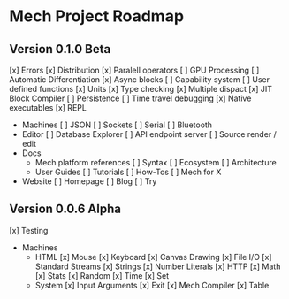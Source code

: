 # Mech Project Roadmap

## Version 0.1.0 Beta

[x] Errors
[x] Distribution
[x] Paralell operators
[ ] GPU Processing
[ ] Automatic Differentiation
[x] Async blocks
[ ] Capability system
[ ] User defined functions
[x] Units
[x] Type checking
[x] Multiple dispact
[x] JIT Block Compiler
[ ] Persistence
[ ] Time travel debugging
[x] Native executables
[x] REPL
- Machines
    [ ] JSON
    [ ] Sockets
    [ ] Serial
    [ ] Bluetooth
- Editor
    [ ] Database Explorer
    [ ] API endpoint server
    [ ] Source render / edit
- Docs
    - Mech platform references
        [ ] Syntax
        [ ] Ecosystem
        [ ] Architecture
    - User Guides
        [ ] Tutorials
        [ ] How-Tos
        [ ] Mech for X 
- Website
    [ ] Homepage
    [ ] Blog
    [ ] Try

## Version 0.0.6 Alpha

[x] Testing
- Machines 
    - HTML
        [x] Mouse
        [x] Keyboard
        [x] Canvas Drawing
    [x] File I/O
    [x] Standard Streams
    [x] Strings
    [x] Number Literals
    [x] HTTP
    [x] Math
    [x] Stats
    [x] Random
    [x] Time
    [x] Set
    - System
        [x] Input Arguments
        [x] Exit
    [x] Mech Compiler
    [x] Table
